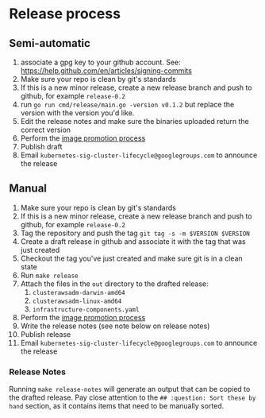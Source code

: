 # Release process

## Semi-automatic

1. associate a gpg key to your github account. See: https://help.github.com/en/articles/signing-commits
2. Make sure your repo is clean by git's standards
3. If this is a new minor release, create a new release branch and push to github, for example `release-0.2`
4. run `go run cmd/release/main.go -version v0.1.2` but replace the version with the version you'd like.
5. Edit the release notes and make sure the binaries uploaded return the correct version
6. Perform the [image promotion process](https://github.com/kubernetes/k8s.io/tree/master/k8s.gcr.io#image-promoter)
7. Publish draft
8. Email `kubernetes-sig-cluster-lifecycle@googlegroups.com` to announce the release

## Manual

1. Make sure your repo is clean by git's standards
2. If this is a new minor release, create a new release branch and push to github, for example `release-0.2`
3. Tag the repository and push the tag `git tag -s -m $VERSION $VERSION`
4. Create a draft release in github and associate it with the tag that was just created
5. Checkout the tag you've just created and make sure git is in a clean state
6. Run `make release`
7. Attach the files in the `out` directory to the drafted release:
    1. `clusterawsadm-darwin-amd64`
    2. `clusterawsadm-linux-amd64`
    3. `infrastructure-components.yaml`
8. Perform the [image promotion process](https://github.com/kubernetes/k8s.io/tree/master/k8s.gcr.io#image-promoter)
9. Write the release notes (see note below on release notes)
10. Publish release
11. Email `kubernetes-sig-cluster-lifecycle@googlegroups.com` to announce the release

### Release Notes

Running `make release-notes` will generate an output that can be copied to the drafted release.
Pay close attention to the `## :question: Sort these by hand` section, as it contains items that need to be manually sorted.


